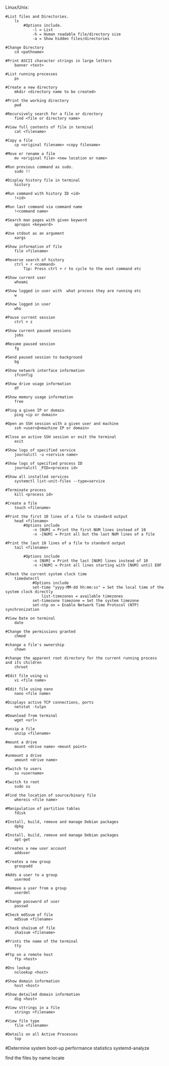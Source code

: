 Linux/Unix:

	#List files and Directories.
		ls
			#Options include.
				-l = List
				-h = Human readable file/directory size
				-a = Show hidden files/directories
	
	#Change Directory
	    cd <pathname>
	    
	#Print ASCII character strings in large letters
		banner <text>

	#List running processes
		ps

	#Create a new directory
		mkdir <directory name to be created>
	
	#Print the working directory
		pwd
		
	#Recursively search for a file or directory
		find <file or directory name>
	
	#View full contents of file in terminal
		cat <filename>
		
	#Copy a file
		cp <original filename> <copy filename>
		
	#Move or rename a file
		mv <original file> <new location or name>

	#Run previous command as sudo.
		sudo !!

	#Display history file in terminal
		history

	#Run command with history ID <id>
		!<id>

	#Run last command via command name
		!<command name>

	#Search man pages with given keyword
		apropos <keyword>

	#Use stdout as an argument
		xargs

	#Show information of file
		file <filename>

	#Reverse search of history
		ctrl + r <command>
			Tip: Press ctrl + r to cycle to the next command etc

	#Show current user
		whoami

	#Show logged in user with  what process they are running etc
		w

	#Show logged in user
		who

	#Pause current session
		ctrl + z

	#Show current paused sessions
		jobs

	#Resume paused session
		fg

	#Send paused session to background
		bg
		
	#Show network interface information
		ifconfig
		
	#Show drive usage information
		df
		
	#Show memory usage information
		free
		
	#Ping a given IP or domain
		ping <ip or domain>
		
	#Open an SSH session with a given user and machine
		ssh <user>@<machine IP or domain>
		
	#Close an active SSH session or exit the terminal
		exit
		
	#Show logs of specified service
		journalctl -u <service name>

	#Show logs of specified process ID
		journalctl _PID=<process id>
		
	#Show all installed services
		systemctl list-unit-files --type=service
    
	#Terminate process 
		kill <process id>

	#Create a file
		touch <filename>

	#Print the first 10 lines of a file to standard output
		head <filename>
			#Options include
				-n [NUM] = Print the first NUM lines instead of 10
				-n -[NUM] = Print all but the last NUM lines of a file
        
	#Print the last 10 lines of a file to standard output
		tail <filename>

			#Options include
				-n [NUM] = Print the last [NUM] lines instead of 10
				-n +[NUM] = Print all lines starting with [NUM] until EOF
				
	#Check the current system clock time
		timedatectl
	        	#Options include
				set-time "yyyy-MM-dd hh:mm:ss" = Set the local time of the system clock directly
	  		        list-timezones = available timezones
				set-timezone timezone = Set the system timezone
				set-ntp on = Enable Network Time Protocol (NTP) synchronization
       
	#View Date on terminal 
		date

	#Change the permissions granted
		chmod

	#change a file's ownership
		chown
	
	#change the apparent root directory for the current running process and its children
		chroot

	#Edit file using vi
		vi <file name>
	
	#Edit file using nano
		nano <file name>
	
	#Displays active TCP connections, ports
		netstat -tulpn
	
	#Download from terminal
		wget <url>

	#unzip a file
		unzip <filename>
	
	#mount a drive
		mount <drive name> <mount point>

	#unmount a drive
		umount <drive name>
	
	#Switch to users
		su <username>
	
	#Switch to root
		sudo su
	
	#Find the location of source/binary file
		whereis <file name>

	#Manipulation of partition tables
		fdisk 
	
	#Install, build, remove and manage Debian packages
		dpkg

	#Install, build, remove and manage Debian packages
		apt-get
	
	#Creates a new user account
		adduser
	
	#Creates a new group
		groupadd 

	#Adds a user to a group
		usermod
	
	#Remove a user from a group
		userdel

	#Change password of user
		passwd
	
	#Check md5sum of file
		md5sum <filename>

	#Check sha1sum of file
		sha1sum <filename>

	#Prints the name of the terminal
		tty

	#Ftp on a remote host
		ftp <host>

	#Dns lookup 
		nslookup <host>

	#Show domain information
		host <host>

	#Show detailed domain information
		dig <host>
	
	#View sttrings in a file
		strings <filename>

	#View file type
		file <filename>

	#Details on all Active Processes
		top
		
  #Determine system boot-up performance statistics
	   systemd-analyze

  find the files by name
		locate <filename>

